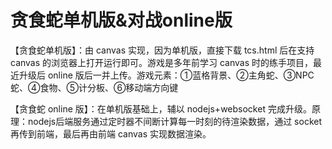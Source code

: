 # 贪食蛇单机版&对战online版
【贪食蛇单机版】：由 canvas 实现，因为单机版，直接下载 tcs.html 后在支持 canvas 的浏览器上打开运行即可。游戏是多年前学习 canvas 时的练手项目，最近升级后 online 版后一并上传。游戏元素：①蓝格背景、②主角蛇、③NPC蛇、④食物、⑤计分板、⑥移动端方向键

【贪食蛇 online 版】：在单机版基础上，辅以 nodejs+websocket 完成升级。原理：nodejs后端服务通过定时器不间断计算每一时刻的待渲染数据，通过 socket 再传到前端，最后再由前端 canvas 实现数据渲染。

